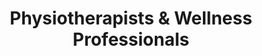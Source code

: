 ---
title: "Physiotherapists & Wellness Professionals"
slug: "physiotherapists"
icon: "/uploads/personas/physiotherapists-icon.svg"
excerpt: "Healthcare and wellness professionals looking to enhance patient care through digital tools and streamlined practice management."
publishDate: "2024-01-20"
featured: true
order: 6
tags: ["Healthcare", "Wellness", "Patient Management"]
storytelling:
  everydayStruggle: |
    As a physiotherapist or wellness professional, you're passionate about helping patients recover and maintain their health, but administrative tasks are taking time away from patient care. You're managing appointment schedules, treatment plans, progress notes, and insurance documentation using a mix of paper forms and basic software.

    Tracking patient progress across multiple sessions is challenging when information is scattered across different systems. You want to provide personalized treatment plans and monitor improvement over time, but current tools make it difficult to visualize progress and adjust treatments effectively.

    Your patients expect modern conveniences—online booking, appointment reminders, access to their treatment plans, and easy communication with your practice. Meanwhile, you're struggling to balance patient care with the growing administrative demands of running a healthcare practice.

  whyThisMatters: |
    Patient outcomes improve significantly when treatment is properly tracked, documented, and adjusted based on progress data. Without integrated systems, you may miss important patterns or fail to optimize treatment plans for individual patients.

    Modern patients expect digital conveniences and transparent communication about their treatment progress. Practices that can provide these services build stronger patient relationships and see better treatment compliance.

    Efficient practice management allows you to see more patients, reduce administrative overhead, and focus on what you do best—providing excellent patient care. This directly impacts both patient satisfaction and practice profitability.

  howDhimahiHelps: |
    We understand the unique needs of physiotherapy and wellness practices because we've worked with healthcare professionals to create solutions that enhance both patient care and practice efficiency.

    Our approach focuses on creating integrated systems that handle appointment scheduling, patient records, treatment planning, progress tracking, and patient communication. We help you move from paper-based or fragmented digital systems to a comprehensive platform that supports your clinical workflow.

    We specialize in solutions that are intuitive for healthcare professionals, compliant with healthcare regulations, and designed to improve patient engagement and treatment outcomes.

  theJourney: |
    Here's how we typically help physiotherapy practices modernize:

    **Week 1-2: Practice Workflow Analysis**
    We study your current patient management processes, treatment documentation methods, and administrative workflows to identify improvement opportunities.

    **Week 3-4: Integrated Solution Design**
    We design a comprehensive system that connects appointment scheduling, patient records, treatment planning, and progress tracking into a seamless workflow.

    **Week 5-8: System Implementation**
    We implement patient management software, online booking systems, and digital treatment planning tools while ensuring compliance with healthcare regulations.

    **Week 9-12: Patient Engagement Features**
    We add patient portals, automated appointment reminders, treatment plan access, and progress tracking tools that improve patient engagement and compliance.

    **Week 13-16: Analytics & Optimization**
    We implement reporting tools that help you track treatment outcomes, practice efficiency, and patient satisfaction, enabling data-driven improvements.

    **Ongoing: Support & Compliance**
    We provide ongoing support, regular updates, and help you maintain compliance with evolving healthcare regulations and best practices.

  callToAction:
    title: "Ready to Enhance Your Practice?"
    description: "Let's discuss how we can help you streamline patient management, improve treatment outcomes, and grow your wellness practice."
    primaryButton:
      text: "Schedule Healthcare Consultation"
      url: "/consultation"
    secondaryButton:
      text: "Explore Healthcare Solutions"
      url: "/services"
---
